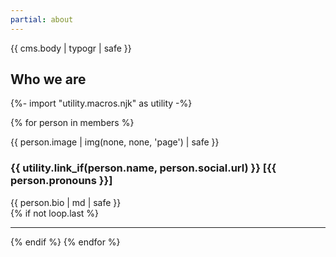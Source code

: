 ```yaml
---
partial: about
---
```


{{ cms.body | typogr | safe }}

## Who we are

{%- import "utility.macros.njk" as utility -%}

{% for person in members %}
<article class='h-card'>
{{ person.image | img(none, none, 'page') | safe }}
<h3>{{ utility.link_if(person.name, person.social.url) }} [{{ person.pronouns }}]</h3>
{{ person.bio | md | safe }}
</article>
{% if not loop.last %}<hr />{% endif %}
{% endfor %}
